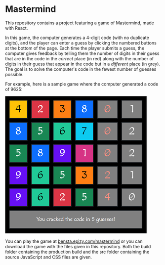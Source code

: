 Mastermind
==========

This repository contains a project featuring a game of Mastermind, made with React.

In this game, the computer generates a 4-digit code (with no duplicate digits), and the player can enter a guess by clicking the numbered buttons at the bottom of the page. Each time the player submits a guess, the computer gives feedback by telling them the number of digits in their guess that are in the code in the *correct* place (in red) along with the number of digits in their guess that appear in the code but in a *different* place (in grey). The goal is to solve the computer's code in the fewest number of guesses possible.

For example, here is a sample game where the computer generated a code of 9625:

![Sample Guesses](https://github.com/benstamour/mastermind/blob/main/example.png?raw=true "Sample Guesses")

You can play the game at [bensta.epizy.com/mastermind](https://bensta.epizy.com/mastermind) or you can download the game with the files given in this repository. Both the build folder containing the production build and the src folder containing the source JavaScript and CSS files are given.
